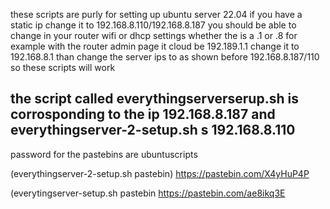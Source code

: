 these scripts are purly for setting up ubuntu server 22.04 
if you have a static ip change it to 192.168.8.110/192.168.8.187
you should be able to change in your router wifi or dhcp settings whether the is a .1 or .8 for example with the router admin page it cloud be 192.189.1.1 change it to 192.168.8.1 than change the server ips to as shown before 192.168.8.187/110 so these scripts will work

the script called everythingserverserup.sh is corrosponding to the ip 192.168.8.187 and everythingserver-2-setup.sh s 192.168.8.110
----------------------------------------------------------------------------------------------------------------------------------------------------------------------------------------------------------------------------------------------------------------
password for the pastebins are ubuntuscripts

(everythingserver-2-setup.sh pastebin)
https://pastebin.com/X4yHuP4P


(everytingserver-setup.sh pastebin
https://pastebin.com/ae8ikq3E
